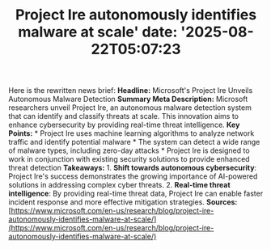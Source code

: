 ﻿---
title: "Project Ire autonomously identifies malware at scale'
date: '2025-08-22T05:07:23"
category: "Markets"
summary: ""
slug: "project ire autonomously identifies malware at scale"
source_urls:
  - "https://www.microsoft.com/en-us/research/blog/project-ire-autonomously-identifies-malware-at-scale/"
seo:
  title: "Project Ire autonomously identifies malware at scale | Hash n Hedge'
  description: '"
  keywords: ["news", "markets", "brief"]
---
Here is the rewritten news brief:  **Headline:** Microsoft's Project Ire Unveils Autonomous Malware Detection  **Summary Meta Description:** Microsoft researchers unveil Project Ire, an autonomous malware detection system that can identify and classify threats at scale. This innovation aims to enhance cybersecurity by providing real-time threat intelligence.  **Key Points:**  * Project Ire uses machine learning algorithms to analyze network traffic and identify potential malware * The system can detect a wide range of malware types, including zero-day attacks * Project Ire is designed to work in conjunction with existing security solutions to provide enhanced threat detection  **Takeaways:**  1. **Shift towards autonomous cybersecurity**: Project Ire's success demonstrates the growing importance of AI-powered solutions in addressing complex cyber threats. 2. **Real-time threat intelligence**: By providing real-time threat data, Project Ire can enable faster incident response and more effective mitigation strategies.  **Sources:** [https://www.microsoft.com/en-us/research/blog/project-ire-autonomously-identifies-malware-at-scale/](https://www.microsoft.com/en-us/research/blog/project-ire-autonomously-identifies-malware-at-scale/) 
